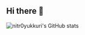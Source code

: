## Hi there 👋


![nitr0yukkuri's GitHub stats](https://github-readme-stats.vercel.app/api?username=nitr0yukkuri&show_icons=true&theme=radical)
